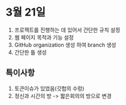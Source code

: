 # 3월 21일
1. 프로젝트를 진행하는 데 있어서 간단한 규칙 설정
2. 웹 페이지 목적과 기능 설정
3. GitHub organization 생성 하여 branch 생성
4. 간단한 틀 생성

## 특이사항
1. 토큰이슈가 있었음(깃헙의 수렁)
2. 정신과 시간의 방 -> 짧은회의의 방으로 변경